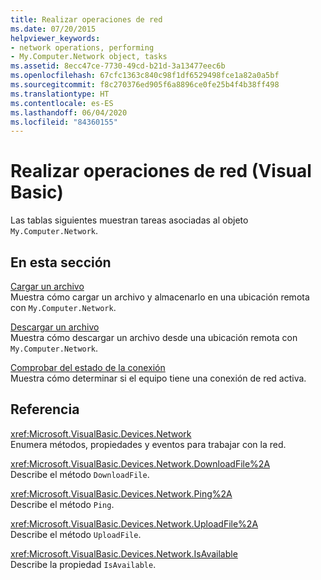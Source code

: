 ```yaml
---
title: Realizar operaciones de red
ms.date: 07/20/2015
helpviewer_keywords:
- network operations, performing
- My.Computer.Network object, tasks
ms.assetid: 8ecc47ce-7730-49cd-b21d-3a13477eec6b
ms.openlocfilehash: 67cfc1363c840c98f1df6529498fce1a82a0a5bf
ms.sourcegitcommit: f8c270376ed905f6a8896ce0fe25b4f4b38ff498
ms.translationtype: HT
ms.contentlocale: es-ES
ms.lasthandoff: 06/04/2020
ms.locfileid: "84360155"
---
```

# <a name="performing-network-operations-visual-basic"></a>Realizar operaciones de red (Visual Basic)

Las tablas siguientes muestran tareas asociadas al objeto `My.Computer.Network`.  
  
## <a name="in-this-section"></a>En esta sección  

 [Cargar un archivo](how-to-upload-a-file.md)  
 Muestra cómo cargar un archivo y almacenarlo en una ubicación remota con `My.Computer.Network`.  
  
 [Descargar un archivo](how-to-download-a-file.md)  
 Muestra cómo descargar un archivo desde una ubicación remota con `My.Computer.Network`.  
  
 [Comprobar del estado de la conexión](how-to-check-connection-status.md)  
 Muestra cómo determinar si el equipo tiene una conexión de red activa.  
  
## <a name="reference"></a>Referencia  

 <xref:Microsoft.VisualBasic.Devices.Network>  
 Enumera métodos, propiedades y eventos para trabajar con la red.  
  
 <xref:Microsoft.VisualBasic.Devices.Network.DownloadFile%2A>  
 Describe el método `DownloadFile`.  
  
 <xref:Microsoft.VisualBasic.Devices.Network.Ping%2A>  
 Describe el método `Ping`.  
  
 <xref:Microsoft.VisualBasic.Devices.Network.UploadFile%2A>  
 Describe el método `UploadFile`.  
  
 <xref:Microsoft.VisualBasic.Devices.Network.IsAvailable>  
 Describe la propiedad `IsAvailable`.
